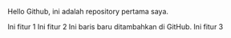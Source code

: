 Hello Github, ini adalah repository pertama saya.

Ini fitur 1
Ini fitur 2
Ini baris baru ditambahkan di GitHub.
Ini fitur 3